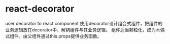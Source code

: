 # react-decorator
user decorator to react component
使用decorator设计组合式组件，把组件的业务逻辑放在decorator中，解耦组件与其业务逻辑。
组件适当颗粒化，成为木偶式组件。由父组件通过this.props提供业务函数。